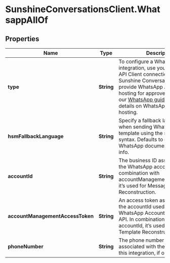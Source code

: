 # SunshineConversationsClient.WhatsappAllOf

## Properties

Name | Type | Description | Notes
------------ | ------------- | ------------- | -------------
**type** | **String** | To configure a WhatsApp integration, use your WhatsApp API Client connection information. Sunshine Conversations can provide WhatsApp API Client hosting for approved brands. See our [WhatsApp guide](https://docs.smooch.io/guide/whatsapp/#whatsapp-api-client) for more details on WhatsApp API Client hosting.  | [optional] [default to &#39;whatsapp&#39;]
**hsmFallbackLanguage** | **String** | Specify a fallback language to use when sending WhatsApp message template using the short hand syntax. Defaults to en_US. See WhatsApp documentation for more info. | [optional] [default to &#39;en_US&#39;]
**accountId** | **String** | The business ID associated with the WhatsApp account. In combination with accountManagementAccessToken, it’s used for Message Template Reconstruction. | [optional] 
**accountManagementAccessToken** | **String** | An access token associated with the accountId used to query the WhatsApp Account Management API. In combination with accountId, it’s used for Message Template Reconstruction. | [optional] 
**phoneNumber** | **String** | The phone number that is associated with the deployment of this integration, if one exists. | [optional] [readonly] 


